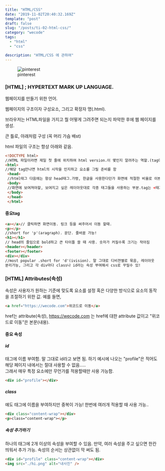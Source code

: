 ```yaml
---
title: "HTML/CSS"
date: "2019-11-02T20:40:32.169Z"
template: "post"
draft: false
slug: "/posts/ti-02-html-css/"
category: "wecode"
tags:
  - "html"
  - "css"

description: "HTML/CSS 에 관하여"
---
```


<figure>
<img src="/media/191205.jpg" alt="pinterest">
<figcaption> pinterest </figcaption>
</figure>

### [HTML] ; HYPERTEXT MARK UP LANGUAGE.

웹페이지를 만들기 위한 언어.

웹페이지의 구조이자 구성요소, 그리고 확장자 명(.html).

브라우저는 HTML파일을 가지고 뭘 어떻게 그려주면 되는지 파악한 후에 웹 페이지를 생성.

큰 틀로, 아래처럼 구성 (꼭 머리 가슴 배st)

html 파일의 구조는 항상 아래와 같음.

```html
<!DOCTYPE html>
//HTML 파일이라면 제일 첫 줄에 위치하여 html version.이 몇인지 알려주는 역할.(tag아님!)
<html>
//해당 tag만나면 html의 시작을 인지하고 요소를 그릴 준비를 함
 <head>
 //html태그 다음에는 항상 head태그.가령, 한글을 사용한다던가 화면에 적절한 비율로 이쁘게 보이게 한다던가 브라우져 탭에 제목을 넣는다는 등..
 <body>
 //화면에 보여져야할, 보여지고 싶은 레이아웃대로 각종 태그들을 사용하는 부분.tag는 <태그> 본문 </태그>로 구분. tag마다 고유 기능이 있고 콘텐츠 내용과 상황에 맞게 적절하게 붙여주어야 함.
 </body>
 </head>
 </html>
```

#### 중요tag

```html
<a></a>// 클릭하면 화면이동. 링크 등을 써주어서 이동 할때.
<p></p>
//short for 'p'(aragraph). 문단. 줄바꿈 가능!
<h1></h1>
// head의 줄임으로 bold하고 큰 타이틀 쓸 때 사용. 숫자가 커질수록 크기는 작아짐
<header></header>
<footer></footer>
<div></div>
//most popular .short for 'd'(ivision). 말 그대로 디비젼별로 묶음, 레이아웃
분리가능, 그리고 각 div마다 class나 id라는 속성 부여해서 css로 꾸밀수 있!
```

### [HTML] Attributes(속성)

속성은 사용자가 원하는 기준에 맞도록 요소를 설정 혹은 다양한 방식으로 요소의 동작을 조절하기 위한 값.
예를 들면,

```html
<a href="https://wecode.com">위코드로 이동</a>
```

href는 attribute(속성), https://wecode.com 는 href에 대한 attribute 값이고 "위코드로 이동"은 본문(내용).

#### 중요 속성

##### id</br>

태그에 이름 부여함. 말 그대로 id라고 보면 됨. 하기 예시에 나오는 "profile"은 적어도 해당 페이지 내에서는 절대 사용할 수 없음.....</br>
그래서 매우 특정 요소에만 무언가를 적용할때만 사용 가능함.

```html
<div id="profile"></div>
```

##### class

얘도 태그에 이름을 부여하지만 중복이 가능! 한번에 여러개 적용할 때 사용 가능..

```html
<div class="content-wrap"></div>
<p>class="content-wrap"></p>
```

##### 속성 추가하기

하나의 태그에 2개 이상의 속성을 부여할 수 있음.
만약, 여러 속성을 주고 싶으면 한칸 띄워서 추가 가능. 속성의 순서는 상관없이 막 써도 됨.

```html
<div id="profile" class="content-wrap"></div>
<img src="./hi.png" alt="내사진" />
```

